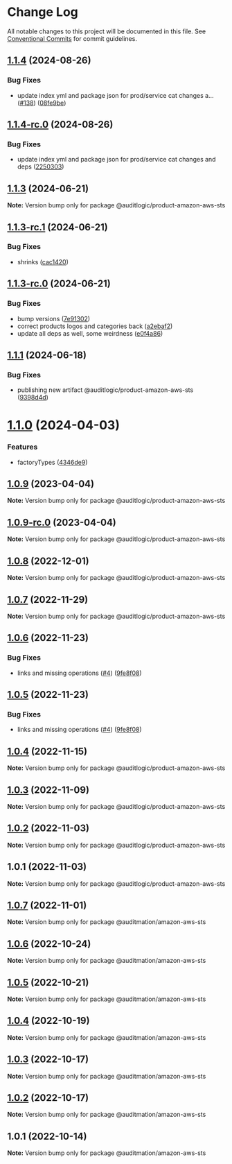 # Change Log

All notable changes to this project will be documented in this file.
See [Conventional Commits](https://conventionalcommits.org) for commit guidelines.

## [1.1.4](https://github.com/auditlogic/product/compare/@auditlogic/product-amazon-aws-sts@1.1.3...@auditlogic/product-amazon-aws-sts@1.1.4) (2024-08-26)


### Bug Fixes

* update index yml and package json for prod/service cat changes a… ([#138](https://github.com/auditlogic/product/issues/138)) ([08fe9be](https://github.com/auditlogic/product/commit/08fe9beb1c8457462a19bc69caa02e6212d97e1a))





## [1.1.4-rc.0](https://github.com/auditlogic/product/compare/@auditlogic/product-amazon-aws-sts@1.1.3...@auditlogic/product-amazon-aws-sts@1.1.4-rc.0) (2024-08-26)


### Bug Fixes

* update index yml and package json for prod/service cat changes and deps ([2250303](https://github.com/auditlogic/product/commit/225030363a363608240135b7ebed386b28f01e4b))





## [1.1.3](https://github.com/auditlogic/product/compare/@auditlogic/product-amazon-aws-sts@1.1.3-rc.1...@auditlogic/product-amazon-aws-sts@1.1.3) (2024-06-21)

**Note:** Version bump only for package @auditlogic/product-amazon-aws-sts





## [1.1.3-rc.1](https://github.com/auditlogic/product/compare/@auditlogic/product-amazon-aws-sts@1.1.3-rc.0...@auditlogic/product-amazon-aws-sts@1.1.3-rc.1) (2024-06-21)


### Bug Fixes

* shrinks ([cac1420](https://github.com/auditlogic/product/commit/cac14200fefcd8183ab69fe89a47bd3f70f563e9))





## [1.1.3-rc.0](https://github.com/auditlogic/product/compare/@auditlogic/product-amazon-aws-sts@1.1.1...@auditlogic/product-amazon-aws-sts@1.1.3-rc.0) (2024-06-21)


### Bug Fixes

* bump versions ([7e91302](https://github.com/auditlogic/product/commit/7e913023b8b312150ed7762c32fbbe616be71de5))
* correct products logos and categories back ([a2ebaf2](https://github.com/auditlogic/product/commit/a2ebaf2efe8e232e6ff22c774c456048771f9469))
* update all deps as well, some weirdness ([e0f4a86](https://github.com/auditlogic/product/commit/e0f4a864714e2d3de6bbf3da014d5312fe53be2f))





## [1.1.1](https://github.com/auditlogic/product/compare/@auditlogic/product-amazon-aws-sts@1.1.0...@auditlogic/product-amazon-aws-sts@1.1.1) (2024-06-18)


### Bug Fixes

* publishing new artifact @auditlogic/product-amazon-aws-sts ([9398d4d](https://github.com/auditlogic/product/commit/9398d4da555a81e739649388b2afcd22c0680b4a))





# [1.1.0](https://github.com/auditlogic/product/compare/@auditlogic/product-amazon-aws-sts@1.0.9...@auditlogic/product-amazon-aws-sts@1.1.0) (2024-04-03)


### Features

* factoryTypes ([4346de9](https://github.com/auditlogic/product/commit/4346de92693aee892fccf725338ffc7b80ab182b))





## [1.0.9](https://github.com/auditlogic/product/compare/@auditlogic/product-amazon-aws-sts@1.0.8...@auditlogic/product-amazon-aws-sts@1.0.9) (2023-04-04)

**Note:** Version bump only for package @auditlogic/product-amazon-aws-sts





## [1.0.9-rc.0](https://github.com/auditlogic/product/compare/@auditlogic/product-amazon-aws-sts@1.0.8...@auditlogic/product-amazon-aws-sts@1.0.9-rc.0) (2023-04-04)

**Note:** Version bump only for package @auditlogic/product-amazon-aws-sts





## [1.0.8](https://github.com/auditlogic/product/compare/@auditlogic/product-amazon-aws-sts@1.0.7...@auditlogic/product-amazon-aws-sts@1.0.8) (2022-12-01)

**Note:** Version bump only for package @auditlogic/product-amazon-aws-sts





## [1.0.7](https://github.com/auditlogic/product/compare/@auditlogic/product-amazon-aws-sts@1.0.6...@auditlogic/product-amazon-aws-sts@1.0.7) (2022-11-29)

**Note:** Version bump only for package @auditlogic/product-amazon-aws-sts





## [1.0.6](https://github.com/auditlogic/product/compare/@auditlogic/product-amazon-aws-sts@1.0.4...@auditlogic/product-amazon-aws-sts@1.0.6) (2022-11-23)


### Bug Fixes

* links and missing operations ([#4](https://github.com/auditlogic/product/issues/4)) ([9fe8f08](https://github.com/auditlogic/product/commit/9fe8f08fe7c57fdb79f991ac35bd6ac2e7dcad38))





## [1.0.5](https://github.com/auditlogic/product/compare/@auditlogic/product-amazon-aws-sts@1.0.4...@auditlogic/product-amazon-aws-sts@1.0.5) (2022-11-23)


### Bug Fixes

* links and missing operations ([#4](https://github.com/auditlogic/product/issues/4)) ([9fe8f08](https://github.com/auditlogic/product/commit/9fe8f08fe7c57fdb79f991ac35bd6ac2e7dcad38))





## [1.0.4](https://github.com/auditlogic/product/compare/@auditlogic/product-amazon-aws-sts@1.0.3...@auditlogic/product-amazon-aws-sts@1.0.4) (2022-11-15)

**Note:** Version bump only for package @auditlogic/product-amazon-aws-sts





## [1.0.3](https://github.com/auditlogic/product/compare/@auditlogic/product-amazon-aws-sts@1.0.2...@auditlogic/product-amazon-aws-sts@1.0.3) (2022-11-09)

**Note:** Version bump only for package @auditlogic/product-amazon-aws-sts





## [1.0.2](https://github.com/auditlogic/product/compare/@auditlogic/product-amazon-aws-sts@1.0.1...@auditlogic/product-amazon-aws-sts@1.0.2) (2022-11-03)

**Note:** Version bump only for package @auditlogic/product-amazon-aws-sts





## 1.0.1 (2022-11-03)

**Note:** Version bump only for package @auditlogic/product-amazon-aws-sts





## [1.0.7](https://github.com/auditmation/store-content/compare/@auditmation/amazon-aws-sts@1.0.6...@auditmation/amazon-aws-sts@1.0.7) (2022-11-01)

**Note:** Version bump only for package @auditmation/amazon-aws-sts





## [1.0.6](https://github.com/auditmation/store-content/compare/@auditmation/amazon-aws-sts@1.0.5...@auditmation/amazon-aws-sts@1.0.6) (2022-10-24)

**Note:** Version bump only for package @auditmation/amazon-aws-sts





## [1.0.5](https://github.com/auditmation/store-content/compare/@auditmation/amazon-aws-sts@1.0.4...@auditmation/amazon-aws-sts@1.0.5) (2022-10-21)

**Note:** Version bump only for package @auditmation/amazon-aws-sts





## [1.0.4](https://github.com/auditmation/store-content/compare/@auditmation/amazon-aws-sts@1.0.3...@auditmation/amazon-aws-sts@1.0.4) (2022-10-19)

**Note:** Version bump only for package @auditmation/amazon-aws-sts





## [1.0.3](https://github.com/auditmation/store-content/compare/@auditmation/amazon-aws-sts@1.0.2...@auditmation/amazon-aws-sts@1.0.3) (2022-10-17)

**Note:** Version bump only for package @auditmation/amazon-aws-sts





## [1.0.2](https://github.com/auditmation/store-content/compare/@auditmation/amazon-aws-sts@1.0.1...@auditmation/amazon-aws-sts@1.0.2) (2022-10-17)

**Note:** Version bump only for package @auditmation/amazon-aws-sts





## 1.0.1 (2022-10-14)

**Note:** Version bump only for package @auditmation/amazon-aws-sts
